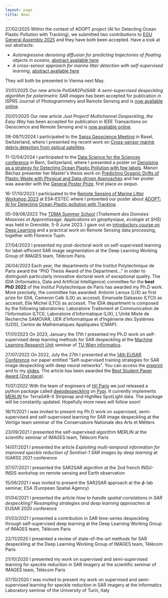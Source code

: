 ```yaml
---
layout: page
title: News
---
```


<span class="post-date-ED"> 27/02/2025 </span>
Within the context of ADOPT project (AI for Detecting Ocean Plastic Pollution with Tracking), we submitted two contributions to [EGU General Assembly 2025](https://www.egu25.eu/) and they have both been accepted. Have a look at our abstracts:
- *Autoregressive denoising diffusion for predicting trajectories of floating objects in oceans*, [abstract available here](https://meetingorganizer.copernicus.org/EGU25/EGU25-11223.html)
- *A cross-sensor approach for marine litter detection with self-supervised learning*, [abstract available here](https://meetingorganizer.copernicus.org/EGU25/EGU25-8279.html)

They will both be presented in Vienna next May.

<span class="post-date-ED"> 31/01/2025 </span>
Our new article *PolSAR2PolSAR: A semi-supervised despeckling algorithm for polarimetric SAR images* has been accepted for publication in ISPRS Journal of Photogrammetry and Remote Sensing and is [now available online](https://authors.elsevier.com/c/1kXD53I9x1ubIL).

<span class="post-date-ED"> 20/01/2025 </span>
Our new article *Just Project! Multichannel Despeckling, the Easy Way* has been accepted for publication in IEEE Transactions on Geoscience and Remote Sensing and is [now available online](https://ieeexplore.ieee.org/abstract/document/10847726).

<span class="post-date-ED"> 08-09/11/2024 </span>
I participated to the [Swiss Geoscience Meeting](https://geoscience-meeting.ch/sgm2024/) in Basel, Switzerland, where I presented my recent work on [Cross-sensor marine debris detection from optical satellites](https://geoscience-meeting.ch/sgm2024/wp-content/uploads/abstract_books/SGM_2024_Symposium_19.pdf).

<span class="post-date-ED"> 11-12/04/2024 </span>
I participated to the [Data Science for the Sciences conference](https://www.ds4s.ch/about) in Bern, Switzerland, where I presented a poster on [Denoising as a strategy for Detecting Ocean Plastic Pollution with few labels](https://www.ds4s.ch/schedule/poster-session-day-2). Manon Béchaz presenter her Master's thesis work on [Predicting Oceanic Drifts of Plastic Waste with Physical and Data-driven Approaches](https://www.ds4s.ch/schedule/poster-session-day-2) and her poster was awarder with the [General Poster Prize](https://cdn.prod.website-files.com/65548a63d6e4e4d191db133c/667467bfcaad4c309f4a3ece_SDSC_DS4S_2024_poster_prizes.pdf), first place *ex aequo*.

<span class="post-date-ED"> 16-17/10/2023 </span>
I participated to the [Remote Sensing of Marine Litter Workshop 2023](https://atpi.eventsair.com/remote-sensing-of-marine-litter/) at ESA-ESTEC where I presented our poster about [ADOPT: AI for Detecting Ocean Plastic pollution with Tracking]((https://drive.google.com/file/d/14Ejvv5cKcYlaWU7b6_-0Smn0bUtIxyBa/view?usp=share_link)). 

<span class="post-date-ED"> 05-09/06/2023 </span>
The [TDMA Summer School](https://tdma2023.sciencesconf.org/?lang=fr) (*Traitement des Données Massives et Apprentissage: Applications en géophysique, écologie et SHS*) was held in Grenoble, 5-9 June 2023. I gave out an [introductory course on Deep Learning](https://tdma2023.sciencesconf.org/data/Cours_Dalsasso.pdf) and a practical work on Remote Sensing data processing, together with Florence Tupin.

<span class="post-date-ED"> 27/04/2023 </span>
I presented my post-doctoral work on self-supervised learning for label-efficient SAR image segmentation at the Deep Learning Working Group of IMAGES team, Télécom Paris.

<span class="post-date-ED"> 26/04/2023 </span>
Each year, the departments of the Institut Polytechnique de Paris award the “PhD Thesis Award of the Department...” in order to distinguish particularly innovative doctoral work of exceptional quality. The IDIA (Informatics, Data and Artificial Intelligence) committee for the **best PhD 2022** of the Institut Polytechnique de Paris has awarded my Ph.D work. More precisely, the committee has awarded: Antonin Leroux (LIX) as first prize for IDIA, Cameron Calk (LIX) as accessit, Emanuele Dalsasso (LTCI) as accessit, Elie Michel (LTCI) as accessit. The IDIA department is composed by the following laboratories: Laboratoire Traitement et Communication de l’Information (LTCI), Laboratoire d’Informatique (LIX), L’Unité Mixte de Recherche SAMOVAR, UER d’Informatique et d’Ingénierie des Systèmes (U2IS), Centre de Mathématiques Appliquées (CMAP). 


<span class="post-date-ED"> 17/01/2023 </span>
On 2023, January the 17th I presented my Ph.D work on self-supervised deep learning methods for SAR despeckling at the <a href="https://ml-tuw.github.io/">Machine Learning Research Unit</a> seminar of <a href="https://informatics.tuwien.ac.at/">TU Wien informatics</a>.

<span class="post-date-ED"> 27/07/2022 </span>
On 2022, July the 27th I presented at the <a href="https://eusar.de/">14th EUSAR Conference</a> our paper entitled "Self-supervised training strategies for SAR image despeckling with deep neural networks". You can access the <a href="https://hal.telecom-paris.fr/hal-03589245v2/document">preprint</a> and to my <a href="https://drive.google.com/file/d/1k0noE2djhe5ohfIThQW8Dx75SdNz1xM0/view?usp=sharing">slides</a>. 
The article has been awarded the [Best Student Paper Award (2nd place)](../assets/EUSAR_award.pdf).

<span class="post-date-ED"> 11/07/2022 </span>
With the team of engineers of <a href="https://www.hi-paris.fr/">Hi! Paris</a> we just released a python package called <a href="https://github.com/hi-paris/deepdespeckling">deepdespeckling</a> on <a href="https://pypi.org/project/deepdespeckling/">Pypi</a>. It currently implements <a href="https://arxiv.org/pdf/2110.13148.pdf">MERLIN<a/> for TerraSAR-X Stripmap and HighRes SpotLight data. The package will be constantly updated. Hopefully more news will follow soon!

<span class="post-date-ED"> 18/11/2021 </span>
I was invited to present my Ph.D work on supervised, semi-supervised and self-supervised learning for SAR image despeckling at the Vertigo team seminar of the Conservatoire Nationale des Arts et Métiers

<span class="post-date-ED"> 23/09/2021 </span>
I presented the self-supervised algorithm MERLIN at the scientific seminar of IMAGES team, Télécom Paris

<span class="post-date-ED"> 14/07/2021  </span>
I presented the article *Exploiting multi-temporal information for improved speckle reduction of Sentinel-1 SAR images by deep learning* at IGARSS 2021 conference

<span class="post-date-ED"> 07/07/2021 </span>
I presented the SAR2SAR algorithm at the 2nd french INSU-INSIS workshop on remote sensing and Earth observation

<span class="post-date-ED"> 15/06/2021 </span>
I was invited to present the SAR2SAR approach at the $\phi$-lab seminar, ESA (European Spatial Agency)

<span class="post-date-ED"> 01/04/2021 </span>
I presented the article *How to handle spatial correlations in SAR despeckling? Resampling strategies and deep learning approaches* at EUSAR 2020 conference

<span class="post-date-ED"> 01/03/2021 </span>
I presented a contribution in SAR time-series despeckling through self-supervised deep learning at the Deep Learning Working Group of IMAGES team, Télécom Paris

<span class="post-date-ED"> 22/11/2020 </span>
I presented a review of state-of-the-art methods for SAR despeckling at the Deep Learning Working Group of IMAGES team, Télécom Paris

<span class="post-date-ED"> 21/10/2020 </span>
I presented my work on supervised and semi-supervised learning for speckle reduction in SAR imagery at the scientific seminar of IMAGES team, Télécom Paris

<span class="post-date-ED"> 07/10/2020 </span>
I was invited to present my work on supervised and semi-supervised learning for speckle reduction in SAR imagery at the Informatics Laboratory seminar of the University of Turin, Italy
